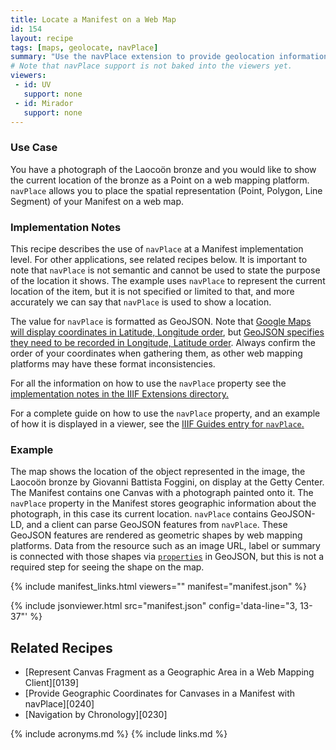 ```yaml
---
title: Locate a Manifest on a Web Map
id: 154
layout: recipe
tags: [maps, geolocate, navPlace]
summary: "Use the navPlace extension to provide geolocation information about an IIIF Presentation API 3.0 Manifest."
# Note that navPlace support is not baked into the viewers yet.
viewers:
 - id: UV
   support: none
 - id: Mirador
   support: none
---
```


### Use Case
You have a photograph of the Laocoön bronze and you would like to show the current location of the bronze as a Point on a web mapping platform. `navPlace` allows you to place the spatial representation (Point, Polygon, Line Segment) of your Manifest on a web map. 


### Implementation Notes
This recipe describes the use of `navPlace` at a Manifest implementation level. For other applications, see related recipes below. It is important to note that `navPlace` is not semantic and cannot be used to state the purpose of the location it shows. The example uses `navPlace` to represent the current location of the item, but it is not specified or limited to that, and more accurately we can say that `navPlace` is used to show a location.

The value for `navPlace` is formatted as GeoJSON. Note that [Google Maps will display coordinates in Latitude, Longitude order](https://developers.google.com/maps/documentation/javascript/reference/coordinates
), but [GeoJSON specifies they need to be recorded in Longitude, Latitude order](https://datatracker.ietf.org/doc/html/rfc7946#section-3.1.1
). Always confirm the order of your coordinates when gathering them, as other web mapping platforms may have these format inconsistencies.

For all the information on how to use the `navPlace` property see the [implementation notes in the IIIF Extensions directory.](https://iiif.io/api/extension/navplace/#5-implementation-notes)

For a complete guide on how to use the `navPlace` property, and an example of how it is displayed in a viewer, see the [IIIF Guides entry for `navPlace`.](https://guides.iiif.io/guides/navplace/)


### Example
The map shows the location of the object represented in the image, the Laocoön bronze by Giovanni Battista Foggini, on display at the Getty Center. 
The Manifest contains one Canvas with a photograph painted onto it. The `navPlace` property in the Manifest stores geographic information about the photograph, in this case its current location. `navPlace` contains GeoJSON-LD, and a client can parse GeoJSON features from `navPlace`. These GeoJSON features are rendered as geometric shapes by web mapping platforms. Data from the resource such as an image URL, label or summary is connected with those shapes via [`properties`](https://tools.ietf.org/html/rfc7946#section-3.2) in GeoJSON, but this is not a required step for seeing the shape on the map.

{% include manifest_links.html viewers="" manifest="manifest.json" %}

{% include jsonviewer.html src="manifest.json" config='data-line="3, 13-37"' %}

## Related Recipes
* [Represent Canvas Fragment as a Geographic Area in a Web Mapping Client][0139]
* [Provide Geographic Coordinates for Canvases in a Manifest with navPlace][0240]
* [Navigation by Chronology][0230]

{% include acronyms.md %}
{% include links.md %}
